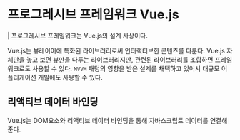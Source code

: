 # 프로그레시브 프레임워크 Vue.js
| 프로그레시브 프레임워크는 Vue.js의 설계 사상이다.

Vue.js는 뷰레이어에 특화된 라이브러리로써 인터랙티브한 콘텐츠를 다룬다. Vue.js 자체만을 놓고 보면 뷰만을 다루는 라이브러리지만, 관련된 라이브러리를 조합하면 프레임워크로도 사용할 수 있다. `MVVM` 패텅의 영향을 받은 설계를 채택하고 있어서 대규모 어플리케이션 개발에도 사용할 수 있다.

## 리액티브 데이터 바인딩
Vue.js는 DOM요소와 리액티브 데이터 바인딩을 통해 자바스크립트 데이터를 연결해준다. 